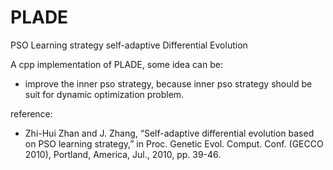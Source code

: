 # PLADE
PSO Learning strategy self-adaptive Differential Evolution

A cpp implementation of PLADE, some idea can be:

+ improve the inner pso strategy, because inner pso strategy should be suit for dynamic optimization problem.


reference:
+ Zhi-Hui Zhan and J. Zhang, “Self-adaptive differential evolution based on PSO learning strategy,” in Proc. Genetic Evol. Comput. Conf. (GECCO 2010), Portland, America, Jul., 2010, pp. 39-46.

